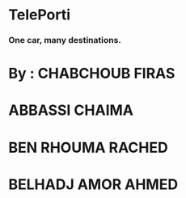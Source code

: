# TelePorti
### One car, many destinations.

# By :  CHABCHOUB FIRAS
 #      ABBASSI CHAIMA
   #    BEN RHOUMA RACHED
  #     BELHADJ AMOR AHMED
